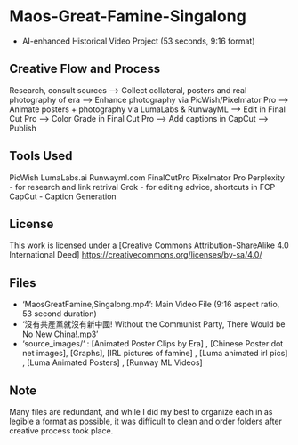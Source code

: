 # Maos-Great-Famine-Singalong

- AI-enhanced Historical Video Project (53 seconds, 9:16 format)

## Creative Flow and Process
Research, consult sources —> Collect collateral, posters and real photography of era —> Enhance photography via PicWish/Pixelmator Pro —> Animate posters + photography via LumaLabs & RunwayML —> Edit in Final Cut Pro —> Color Grade in Final Cut Pro —> Add captions in CapCut —> Publish

## Tools Used
PicWish
LumaLabs.ai
Runwayml.com
FinalCutPro
Pixelmator Pro
Perplexity - for research and link retrival
Grok - for editing advice, shortcuts in FCP
CapCut - Caption Generation

## License
This work is licensed under a [Creative Commons Attribution-ShareAlike 4.0 International Deed]
https://creativecommons.org/licenses/by-sa/4.0/


## Files
- ‘MaosGreatFamine,Singalong.mp4’: Main Video File (9:16 aspect ratio, 53 second duration)
- ‘沒有共產黨就沒有新中國! Without the Communist Party, There Would be No New China!.mp3’
- ‘source_images/‘ : [Animated Poster Clips by Era] , [Chinese Poster dot net images], [Graphs], [IRL pictures of famine] , [Luma animated irl pics] , [Luma Animated Posters] , [Runway ML Videos] 

## Note
Many files are redundant, and while I did my best to organize each in as legible a format as possible, it was difficult to clean and order folders after creative process took place.
